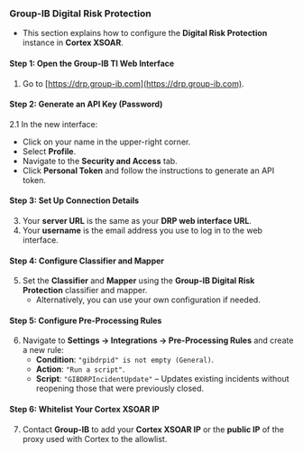 ### Group-IB Digital Risk Protection  

- This section explains how to configure the **Digital Risk Protection** instance in **Cortex XSOAR**.  

#### Step 1: Open the Group-IB TI Web Interface  
1. Go to [https://drp.group-ib.com](https://drp.group-ib.com).  

#### Step 2: Generate an API Key (Password)  
2.1 In the new interface:  
   - Click on your name in the upper-right corner.  
   - Select **Profile**.  
   - Navigate to the **Security and Access** tab.  
   - Click **Personal Token** and follow the instructions to generate an API token.  

#### Step 3: Set Up Connection Details  
3. Your **server URL** is the same as your **DRP web interface URL**.  
4. Your **username** is the email address you use to log in to the web interface.  

#### Step 4: Configure Classifier and Mapper  
5. Set the **Classifier** and **Mapper** using the **Group-IB Digital Risk Protection** classifier and mapper.  
   - Alternatively, you can use your own configuration if needed.  

#### Step 5: Configure Pre-Processing Rules  
6. Navigate to **Settings → Integrations → Pre-Processing Rules** and create a new rule:  
   - **Condition**: `"gibdrpid" is not empty (General)`.  
   - **Action**: `"Run a script"`.  
   - **Script**: `"GIBDRPIncidentUpdate"` – Updates existing incidents without reopening those that were previously closed.  

#### Step 6: Whitelist Your Cortex XSOAR IP  
7. Contact **Group-IB** to add your **Cortex XSOAR IP** or the **public IP** of the proxy used with Cortex to the allowlist.  

